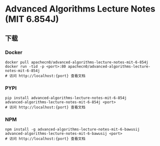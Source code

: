 # Advanced Algorithms Lecture Notes (MIT 6.854J)

## 下载

### Docker

```
docker pull apachecn0/advanced-algorithms-lecture-notes-mit-6-854j
docker run -tid -p <port>:80 apachecn0/advanced-algorithms-lecture-notes-mit-6-854j
# 访问 http://localhost:{port} 查看文档
```

### PYPI

```
pip install advanced-algorithms-lecture-notes-mit-6-854j
advanced-algorithms-lecture-notes-mit-6-854j <port>
# 访问 http://localhost:{port} 查看文档
```

### NPM

```
npm install -g advanced-algorithms-lecture-notes-mit-6-bawusij
advanced-algorithms-lecture-notes-mit-6-bawusij <port>
# 访问 http://localhost:{port} 查看文档
```